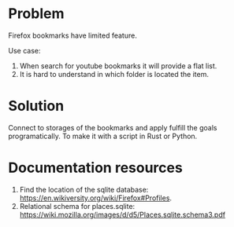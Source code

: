 # Problem

Firefox bookmarks have limited feature.

Use case:

1. When search for youtube bookmarks it will provide a flat list.
2. It is hard to understand in which folder is located the item.

# Solution

Connect to storages of the bookmarks and apply fulfill the goals programatically.
To make it with a script in Rust or Python.

# Documentation resources

1. Find the location of the sqlite database: https://en.wikiversity.org/wiki/Firefox#Profiles. 
2. Relational schema for places.sqlite: https://wiki.mozilla.org/images/d/d5/Places.sqlite.schema3.pdf
